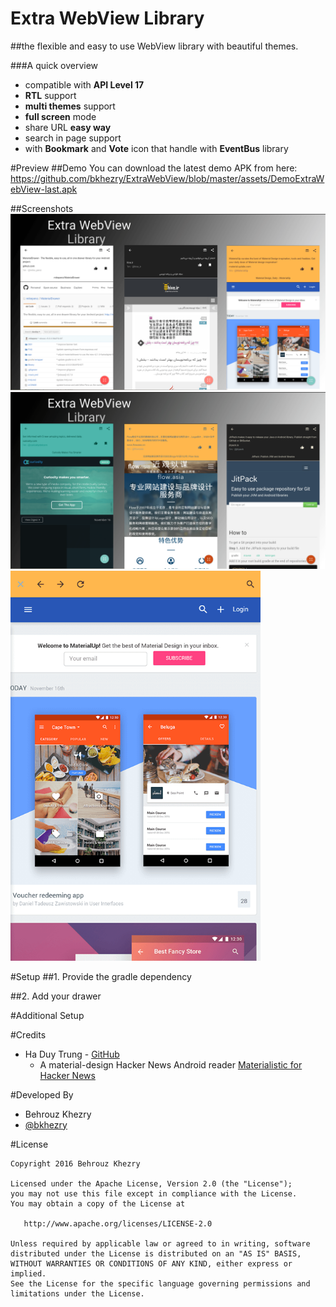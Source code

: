 # Extra WebView Library
##the flexible and easy to use WebView library with beautiful themes.

###A quick overview
- compatible with **API Level 17**
- **RTL** support
- **multi themes** support
- **full screen** mode
- share URL **easy way**
- search in page support
- with **Bookmark** and **Vote** icon that handle with **EventBus** library

#Preview
##Demo
You can download the latest demo APK from here: https://github.com/bkhezry/ExtraWebView/blob/master/assets/DemoExtraWebView-last.apk

##Screenshots
<img src="assets/screenshot_1.png" />
<img src="assets/screenshot_2.png" />
<img src="assets/screenshot_3.png" width="400px"/>

#Setup
##1. Provide the gradle dependency


##2. Add your drawer


#Additional Setup


#Credits

- Ha Duy Trung - [GitHub](https://github.com/hidroh)
	- A material-design Hacker News Android reader [Materialistic for Hacker News](https://github.com/hidroh/materialistic)

#Developed By

* Behrouz Khezry
 * [@bkhezry](https://twitter.com/bkhezry) 


#License

    Copyright 2016 Behrouz Khezry

    Licensed under the Apache License, Version 2.0 (the "License");
    you may not use this file except in compliance with the License.
    You may obtain a copy of the License at

       http://www.apache.org/licenses/LICENSE-2.0

    Unless required by applicable law or agreed to in writing, software
    distributed under the License is distributed on an "AS IS" BASIS,
    WITHOUT WARRANTIES OR CONDITIONS OF ANY KIND, either express or implied.
    See the License for the specific language governing permissions and
    limitations under the License.
